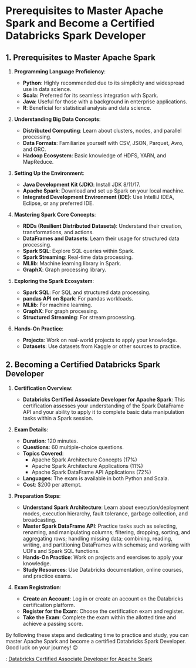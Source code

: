 # Prerequisites to Master Apache Spark and Become a Certified Databricks Spark Developer

## **1. Prerequisites to Master Apache Spark**

1. **Programming Language Proficiency**:

   - **Python**: Highly recommended due to its simplicity and widespread use in data science.
   - **Scala**: Preferred for its seamless integration with Spark.
   - **Java**: Useful for those with a background in enterprise applications.
   - **R**: Beneficial for statistical analysis and data science.

2. **Understanding Big Data Concepts**:

   - **Distributed Computing**: Learn about clusters, nodes, and parallel processing.
   - **Data Formats**: Familiarize yourself with CSV, JSON, Parquet, Avro, and ORC.
   - **Hadoop Ecosystem**: Basic knowledge of HDFS, YARN, and MapReduce.

3. **Setting Up the Environment**:

   - **Java Development Kit (JDK)**: Install JDK 8/11/17.
   - **Apache Spark**: Download and set up Spark on your local machine.
   - **Integrated Development Environment (IDE)**: Use IntelliJ IDEA, Eclipse, or any preferred IDE.

4. **Mastering Spark Core Concepts**:

   - **RDDs (Resilient Distributed Datasets)**: Understand their creation, transformations, and actions.
   - **DataFrames and Datasets**: Learn their usage for structured data processing.
   - **Spark SQL**: Explore SQL queries within Spark.
   - **Spark Streaming**: Real-time data processing.
   - **MLlib**: Machine learning library in Spark.
   - **GraphX**: Graph processing library.

5. **Exploring the Spark Ecosystem**:

   - **Spark SQL**: For SQL and structured data processing.
   - **pandas API on Spark**: For pandas workloads.
   - **MLlib**: For machine learning.
   - **GraphX**: For graph processing.
   - **Structured Streaming**: For stream processing.

6. **Hands-On Practice**:
   - **Projects**: Work on real-world projects to apply your knowledge.
   - **Datasets**: Use datasets from Kaggle or other sources to practice.

## **2. Becoming a Certified Databricks Spark Developer**

1. **Certification Overview**:

   - **Databricks Certified Associate Developer for Apache Spark**: This certification assesses your understanding of the Spark DataFrame API and your ability to apply it to complete basic data manipulation tasks within a Spark session.

2. **Exam Details**:

   - **Duration**: 120 minutes.
   - **Questions**: 60 multiple-choice questions.
   - **Topics Covered**:
     - Apache Spark Architecture Concepts (17%)
     - Apache Spark Architecture Applications (11%)
     - Apache Spark DataFrame API Applications (72%)
   - **Languages**: The exam is available in both Python and Scala.
   - **Cost**: \$200 per attempt.

3. **Preparation Steps**:

   - **Understand Spark Architecture**: Learn about execution/deployment modes, execution hierarchy, fault tolerance, garbage collection, and broadcasting.
   - **Master Spark DataFrame API**: Practice tasks such as selecting, renaming, and manipulating columns; filtering, dropping, sorting, and aggregating rows; handling missing data; combining, reading, writing, and partitioning DataFrames with schemas; and working with UDFs and Spark SQL functions.
   - **Hands-On Practice**: Work on projects and exercises to apply your knowledge.
   - **Study Resources**: Use Databricks documentation, online courses, and practice exams.

4. **Exam Registration**:
   - **Create an Account**: Log in or create an account on the Databricks certification platform.
   - **Register for the Exam**: Choose the certification exam and register.
   - **Take the Exam**: Complete the exam within the allotted time and achieve a passing score.

By following these steps and dedicating time to practice and study, you can master Apache Spark and become a certified Databricks Spark Developer. Good luck on your journey! 😊

: [Databricks Certified Associate Developer for Apache Spark](https://www.databricks.com/learn/certification/apache-spark-developer-associate)
